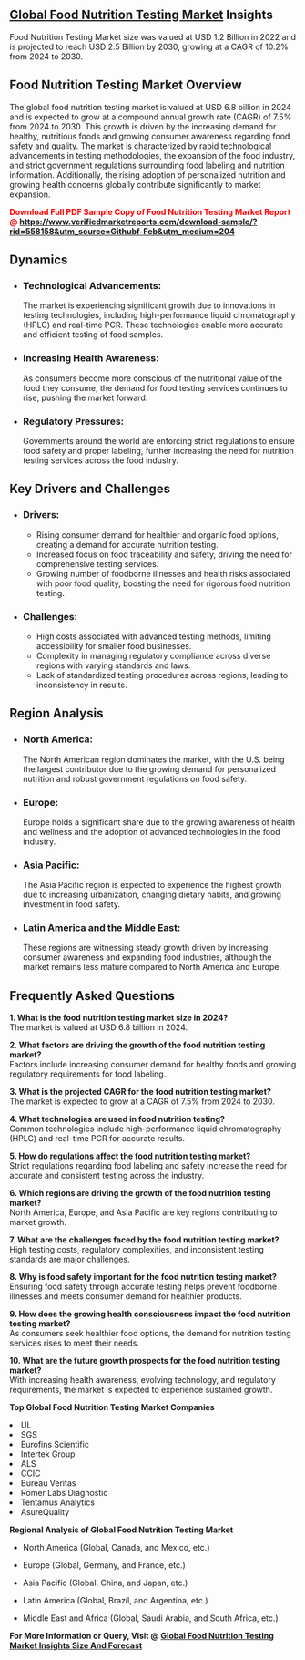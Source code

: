 <h2><a href="https://www.verifiedmarketreports.com/download-sample/?rid=558158&amp;utm_source=Githubf&amp;utm_medium=204" target="_blank">Global Food Nutrition Testing Market</a> Insights</h2><p>Food Nutrition Testing Market size was valued at USD 1.2 Billion in 2022 and is projected to reach USD 2.5 Billion by 2030, growing at a CAGR of 10.2% from 2024 to 2030.</p><p> <h2>Food Nutrition Testing Market Overview</h2> <p>The global food nutrition testing market is valued at USD 6.8 billion in 2024 and is expected to grow at a compound annual growth rate (CAGR) of 7.5% from 2024 to 2030. This growth is driven by the increasing demand for healthy, nutritious foods and growing consumer awareness regarding food safety and quality. The market is characterized by rapid technological advancements in testing methodologies, the expansion of the food industry, and strict government regulations surrounding food labeling and nutrition information. Additionally, the rising adoption of personalized nutrition and growing health concerns globally contribute significantly to market expansion.</p> <p><strong><p><span class=""><span style="color: #ff0000;"><strong>Download Full PDF Sample Copy of Food Nutrition Testing Market Report</strong> @ </span><a href="https://www.verifiedmarketreports.com/download-sample/?rid=558158&amp;utm_source=Githubf-Feb&amp;utm_medium=204" target="_blank">https://www.verifiedmarketreports.com/download-sample/?rid=558158&amp;utm_source=Githubf-Feb&amp;utm_medium=204</a></span></p></strong></p> <h2>Dynamics</h2> <ul> <li><h3>Technological Advancements:</h3> The market is experiencing significant growth due to innovations in testing technologies, including high-performance liquid chromatography (HPLC) and real-time PCR. These technologies enable more accurate and efficient testing of food samples.</li> <li><h3>Increasing Health Awareness:</h3> As consumers become more conscious of the nutritional value of the food they consume, the demand for food testing services continues to rise, pushing the market forward.</li> <li><h3>Regulatory Pressures:</h3> Governments around the world are enforcing strict regulations to ensure food safety and proper labeling, further increasing the need for nutrition testing services across the food industry.</li> </ul> <h2>Key Drivers and Challenges</h2> <ul> <li><h3>Drivers:</h3> <ul> <li>Rising consumer demand for healthier and organic food options, creating a demand for accurate nutrition testing.</li> <li>Increased focus on food traceability and safety, driving the need for comprehensive testing services.</li> <li>Growing number of foodborne illnesses and health risks associated with poor food quality, boosting the need for rigorous food nutrition testing.</li> </ul> </li> <li><h3>Challenges:</h3> <ul> <li>High costs associated with advanced testing methods, limiting accessibility for smaller food businesses.</li> <li>Complexity in managing regulatory compliance across diverse regions with varying standards and laws.</li> <li>Lack of standardized testing procedures across regions, leading to inconsistency in results.</li> </ul> </li> </ul> <h2>Region Analysis</h2> <ul> <li><h3>North America:</h3> The North American region dominates the market, with the U.S. being the largest contributor due to the growing demand for personalized nutrition and robust government regulations on food safety.</li> <li><h3>Europe:</h3> Europe holds a significant share due to the growing awareness of health and wellness and the adoption of advanced technologies in the food industry.</li> <li><h3>Asia Pacific:</h3> The Asia Pacific region is expected to experience the highest growth due to increasing urbanization, changing dietary habits, and growing investment in food safety.</li> <li><h3>Latin America and the Middle East:</h3> These regions are witnessing steady growth driven by increasing consumer awareness and expanding food industries, although the market remains less mature compared to North America and Europe.</li> </ul> <h2>Frequently Asked Questions</h2> <p><strong>1. What is the food nutrition testing market size in 2024?</strong><br> The market is valued at USD 6.8 billion in 2024.</p> <p><strong>2. What factors are driving the growth of the food nutrition testing market?</strong><br> Factors include increasing consumer demand for healthy foods and growing regulatory requirements for food labeling.</p> <p><strong>3. What is the projected CAGR for the food nutrition testing market?</strong><br> The market is expected to grow at a CAGR of 7.5% from 2024 to 2030.</p> <p><strong>4. What technologies are used in food nutrition testing?</strong><br> Common technologies include high-performance liquid chromatography (HPLC) and real-time PCR for accurate results.</p> <p><strong>5. How do regulations affect the food nutrition testing market?</strong><br> Strict regulations regarding food labeling and safety increase the need for accurate and consistent testing across the industry.</p> <p><strong>6. Which regions are driving the growth of the food nutrition testing market?</strong><br> North America, Europe, and Asia Pacific are key regions contributing to market growth.</p> <p><strong>7. What are the challenges faced by the food nutrition testing market?</strong><br> High testing costs, regulatory complexities, and inconsistent testing standards are major challenges.</p> <p><strong>8. Why is food safety important for the food nutrition testing market?</strong><br> Ensuring food safety through accurate testing helps prevent foodborne illnesses and meets consumer demand for healthier products.</p> <p><strong>9. How does the growing health consciousness impact the food nutrition testing market?</strong><br> As consumers seek healthier food options, the demand for nutrition testing services rises to meet their needs.</p> <p><strong>10. What are the future growth prospects for the food nutrition testing market?</strong><br> With increasing health awareness, evolving technology, and regulatory requirements, the market is expected to experience sustained growth.</p> </p><p><strong>Top Global Food Nutrition Testing Market Companies</strong></p><div data-test-id=""><p><li>UL</li><li> SGS</li><li> Eurofins Scientific</li><li> Intertek Group</li><li> ALS</li><li> CCIC</li><li> Bureau Veritas</li><li> Romer Labs Diagnostic</li><li> Tentamus Analytics</li><li> AsureQuality</li></p><div><strong>Regional Analysis of&nbsp;Global Food Nutrition Testing Market</strong></div><ul><li dir="ltr"><p dir="ltr">North America&nbsp;(Global, Canada, and Mexico, etc.)</p></li><li dir="ltr"><p dir="ltr">Europe (Global, Germany, and France, etc.)</p></li><li dir="ltr"><p dir="ltr">Asia Pacific&nbsp;(Global, China, and Japan, etc.)</p></li><li dir="ltr"><p dir="ltr">Latin America&nbsp;(Global, Brazil, and Argentina, etc.)</p></li><li dir="ltr">Middle East and Africa&nbsp;(Global, Saudi Arabia, and South Africa, etc.)</li></ul><p><strong>For More Information or Query, Visit @&nbsp;</strong><strong><a href="https://www.verifiedmarketreports.com/product/food-nutrition-testing-market/?utm_source=Githubf&amp;utm_medium=204" target="_blank">Global Food Nutrition Testing Market Insights Size And Forecast</a></strong></p></div>
